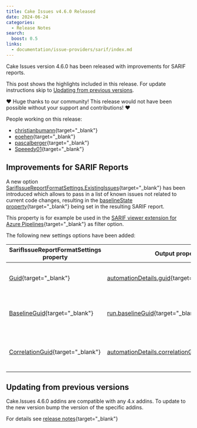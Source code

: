 ```yaml
---
title: Cake Issues v4.6.0 Released
date: 2024-06-24
categories:
  - Release Notes
search:
  boost: 0.5
links:
  - documentation/issue-providers/sarif/index.md
---
```


Cake Issues version 4.6.0 has been released with improvements for SARIF reports.

<!-- more -->

This post shows the highlights included in this release.
For update instructions skip to [Updating from previous versions](#updating-from-previous-versions).

❤ Huge thanks to our community! This release would not have been possible without your support and contributions! ❤

People working on this release:

* [christianbumann](https://github.com/christianbumann){target="_blank"}
* [eoehen](https://github.com/eoehen){target="_blank"}
* [pascalberger](https://github.com/pascalberger){target="_blank"}
* [Speeedy01](https://github.com/Speeedy01){target="_blank"}

## Improvements for SARIF Reports

A new option [SarifIssueReportFormatSettings.ExistingIssues]{target="_blank"} has been introduced which allows to pass in a list of known
issues not related to current code changes, resulting in the [baselineState property]{target="_blank"} being set in the resulting SARIF report.

This property is for example be used in the [SARIF viewer extension for Azure Pipelines]{target="_blank"} as filter option.

The following new settings options have been added:

| SarifIssueReportFormatSettings property | Output property                                      | Description                              |
|-----------------------------------------|------------------------------------------------------|------------------------------------------|
| [Guid]{target="_blank"}                 | [automationDetails.guid]{target="_blank"}            | Unique, stable identifier for the run    |
| [BaselineGuid]{target="_blank"}         | [run.baselineGuid]{target="_blank"}                  | String equal to Guid of a previous run   |
| [CorrelationGuid]{target="_blank"}      | [automationDetails.correlationGuid]{target="_blank"} | Guid shared by all runs of the same type |

## Updating from previous versions

Cake.Issues 4.6.0 addins are compatible with any 4.x addins.
To update to the new version bump the version of the specific addins.

For details see [release notes](https://github.com/cake-contrib/Cake.Issues/releases/tag/4.6.0){target="_blank"}

[SarifIssueReportFormatSettings.ExistingIssues]: https://cakebuild.net/api/Cake.Issues.Reporting.Sarif/SarifIssueReportFormatSettings/B37B3648
[baselineState property]: https://docs.oasis-open.org/sarif/sarif/v2.1.0/os/sarif-v2.1.0-os.html#_Toc34317662
[SARIF viewer extension for Azure Pipelines]: https://marketplace.visualstudio.com/items?itemName=sariftools.sarif-viewer-build-tab
[Guid]: https://cakebuild.net/api/Cake.Issues.Reporting.Sarif/SarifIssueReportFormatSettings/F52A2FFC
[automationDetails.guid]: https://docs.oasis-open.org/sarif/sarif/v2.0/csprd02/sarif-v2.0-csprd02.html#_Toc10127718
[BaselineGuid]: https://cakebuild.net/api/Cake.Issues.Reporting.Sarif/SarifIssueReportFormatSettings/54F97E33
[run.baselineGuid]: https://docs.oasis-open.org/sarif/sarif/v2.0/csprd02/sarif-v2.0-csprd02.html#_Toc10127680
[CorrelationGuid]: https://cakebuild.net/api/Cake.Issues.Reporting.Sarif/SarifIssueReportFormatSettings/51613F52
[automationDetails.correlationGuid]: https://docs.oasis-open.org/sarif/sarif/v2.0/csprd02/sarif-v2.0-csprd02.html#_Toc10127719
